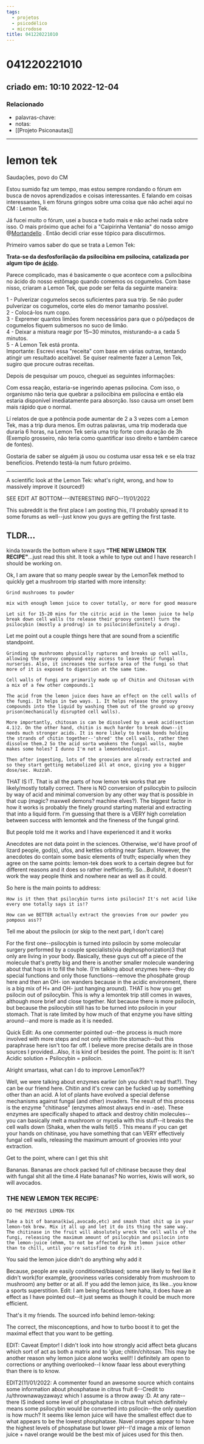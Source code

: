 ```yaml
---
tags:
  - projetos
  - psicodélico
  - microdose
title: 041220221010
---
```

# 041220221010
## criado em: 10:10 2022-12-04

### Relacionado
- palavras-chave: 
- notas: 
- [[Projeto Psiconautas]]
---
# lemon tek

Saudações, povo do CM  
  
Estou sumido faz um tempo, mas estou sempre rondando o fórum em busca de novos aprendizados e coisas interessantes. E falando em coisas interessantes, li em fóruns gringos sobre uma coisa que não achei aqui no CM : Lemon Tek.  
  
Já fucei muito o fórum, usei a busca e tudo mais e não achei nada sobre isso. O mais próximo que achei foi a "Caipirinha Ventania" do nosso amigo @[Mortandello](https://teonanacatl.org/members/39/) . Então decidi criar esse tópico para discutirmos.  
  
Primeiro vamos saber do que se trata a Lemon Tek:  
  
**Trata-se da desfosforilação da psilocibina em psilocina, catalizada por algum tipo de [ácido](https://teonanacatl.org/biblioteca/%C3%81cido.26/ "Ácido").**  
  
Parece complicado, mas é basicamente o que acontece com a psilocibina no ácido do nosso estômago quando comemos os cogumelos. Com base nisso, criaram a Lemon Tek, que pode ser feita da seguinte maneira:  
  
1 - Pulverizar cogumelos secos suficientes para sua trip. Se não puder pulverizar os cogumelos, corte eles do menor tamanho possível.  
2 - Colocá-los num copo.  
3 - Expremer quantos limões forem necessários para que o pó/pedaços de cogumelos fiquem submersos no suco de limão.  
4 - Deixar a mistura reagir por 15~30 minutos, misturando-a a cada 5 minutos.  
5 - A Lemon Tek está pronta.  
Importante: Escrevi essa "receita" com base em várias outras, tentando atingir um resultado aceitável. Se quiser realmente fazer a Lemon Tek, sugiro que procure outras receitas.  
  
  
Depois de pesquisar um pouco, cheguei as seguintes informações:  
  
Com essa reação, estaria-se ingerindo apenas psilocina. Com isso, o organismo não teria que quebrar a psilocibina em psilocina e então ela estaria disponível imediatamente para absorção. Isso causa um onset bem mais rápido que o normal.  
  
Lí relatos de que a potência pode aumentar de 2 a 3 vezes com a Lemon Tek, mas a trip dura menos. Em outras palavras, uma trip moderada que duraria 6 horas, na Lemon Tek seria uma trip forte com duração de 3h (Exemplo grosseiro, não teria como quantificar isso direito e também carece de fontes).  
  
Gostaria de saber se alguém já usou ou costuma usar essa tek e se ela traz benefícios. Pretendo testá-la num futuro próximo.

---
A scientific look at the Lemon Tek: what's right, wrong, and how to massively improve it (sourced!)

SEE EDIT AT BOTTOM---INTERESTING INFO--11/01/2022

This subreddit is the first place I am posting this, I'll probably spread it to some forums as well--just know you guys are getting the first taste. 

## TLDR...
kinda towards the bottom where it says **"THE NEW LEMON TEK RECIPE"**...just read this shit. It took a while to type out and I have research I should be working on.

Ok, I am aware that so many people swear by the LemonTek method to quickly get a mushroom trip started with more intensity:

    Grind mushrooms to powder

    mix with enough lemon juice to cover totally, or more for good measure

    Let sit for 15-20 mins for the citric acid in the lemon juice to help break down cell walls (to release their groovy content) turn the psilocybin (mostly a prodrug) in to psilocin(definitely a drug).

Let me point out a couple things here that are sound from a scientific standpoint.

    Grinding up mushrooms physically ruptures and breaks up cell walls, allowing the groovy compound easy access to leave their fungal nurseries. Also, it increases the surface area of the fungi so that more of it is exposed to digestion at the same time.

    Cell walls of fungi are primarily made up of Chitin and Chitosan with a mix of a few other compounds.1

    The acid from the lemon juice does have an effect on the cell walls of the fungi. It helps in two ways. 1. It helps release the groovy compounds into the liquid by washing them out of the ground up groovy prison(mechanically disrupted cell walls).

    More importantly, chitosan is can be dissolved by a weak acid(section 4.1)2. On the other hand, chitin is much harder to break down--it needs much stronger acids. It is more likely to break bonds holding the strands of chitin together--'shred' the cell walls, rather then dissolve them.2 So the acid sorta weakens the fungal walls, maybe makes some holes? I dunno I'm not a lemonteknologist.

    Then after ingesting, lots of the groovies are already extracted and so they start getting metabolized all at once, giving you a bigger dose/sec. Huzzah.

THAT IS IT. That is all the parts of how lemon tek works that are likely/mostly totally correct. There is NO conversion of psilocybin to psilocin by way of acid and minimal conversion by any other way that is possible in that cup (magic? maxwell demons? machine elves?). The biggest factor in how it works is probably the finely ground starting material and extracting that into a liquid form. I'm guessing that there is a VERY high correlation between success with lemontek and the fineness of the fungal grind.

But people told me it works and I have experienced it and it works

Anecdotes are not data point in the sciences. Otherwise, we'd have proof of lizard people, god(s), ufos, and kettles orbiting near Saturn. However, the anecdotes do contain some basic elements of truth; especially when they agree on the same points: lemon-tek does work to a certain degree but for different reasons and it does so rather inefficiently. So...Bullshit, it doesn't work the way people think and nowhere near as well as it could.

So here is the main points to address:

    How is it then that psilocybin turns into psilocin? It's not acid like every one totally says it is!?

    How can we BETTER actually extract the groovies from our powder you pompous ass??

Tell me about the psilocin (or skip to the next part, I don't care)

For the first one--psilocybin is turned into psilocin by some molecular surgery performed by a couple specialists(via dephosphorization)3 that only are living in your body. Basically, these guys cut off a piece of the molecule that's pretty big and there is another smaller molecule wandering about that hops in to fill the hole. (I'm talking about enzymes here--they do special functions and only those functions--remove the phosphate group here and then an OH- ion wanders because in the acidic environment, there is a big mix of H+ and OH- just hanging around). THAT is how you get psilocin out of psilocybin. This is why a lemontek trip still comes in waves, although more brief and close together. Not because there is more psilocin, but because the psilocybin still has to be turned into psilocin in your stomach. That is rate limited by how much of that enzyme you have sitting around--and more is made as it is needed.

Quick Edit: As one commenter pointed out--the process is much more involved with more steps and not only within the stomach--but this paraphrase here isn't too far off. I believe more precise details are in those sources I provided...Also, it is kind of besides the point. The point is: It isn't Acidic solution + Psilocybin = psilocin.

Alright smartass, what can I do to improve LemonTek??

Well, we were talking about enzymes earlier (oh you didn't read that?). They can be our friend here. Chitin and it's crew can be fucked up by something other than an acid. A lot of plants have evolved a special defense mechanisms against fungal (and other) invaders. The result of this process is the enzyme "chitinase" (enzymes almost always end in -ase). These enzymes are specifically shaped to attack and destroy chitin molecules--you can basically melt a mushroom or mycelia with this stuff--it breaks the cell walls down (Shaka, when the walls fell)5 . This means if you can get your hands on chitinase, you have something that can VERY effectively fungal cell walls, releasing the maximum amount of groovies into your extraction.

Get to the point, where can I get this shit

Bananas. Bananas are chock packed full of chitinase because they deal with fungal shit all the time.4 Hate bananas? No worries, kiwis will work, so will avocados.

### THE NEW LEMON TEK RECIPE:

    DO THE PREVIOUS LEMON-TEK

    Take a bit of banana(kiwi,avocado,etc) and smash that shit up in your lemon-tek brew. Mix it all up and let it do its thing the same way. The chitinase in the fruit will absolutely wreck the cell walls of the fungi, releasing the maximum amount of psilocybin and psilocin into the lemon-juice (ehmm, to not be affected by the lemon juice other than to chill, until you're satisfied to drink it).

You said the lemon juice didn't do anything why add it

Because, people are easily conditioned/biased; some are likely to feel like it didn't work(for example, grooviness varies considerably from mushroom to mushroom) any better or at all. If you add the lemon juice, its like...you know a sports superstition. Edit: I am being facetious here haha, it does have an effect as I have pointed out--it just seems as though it could be much more efficient.

That's it my friends. The sourced info behind lemon-teking:

The correct, the misconceptions, and how to turbo boost it to get the maximal effect that you want to be getting.

EDIT: Caveat Emptor! I didn't look into how strongly acid affect beta glucans which sort of act as both a matrix and to 'glue; chitin/chitosan. This may be another reason why lemon juice alone works well!! I definitely am open to corrections or anything overlooked--I know faaar less about everything than there is to know.

EDIT2(11/01/2022: A commenter found an awesome source which contains some information about phosphatase in citrus fruit 6--Credit to /u/thrownawayzawayz which I assume is a throw away :D. At any rate--there IS indeed some level of phosphatase in citrus fruit which definitely means some psilocybin would be converted into psilocin--the only question is how much? It seems like lemon juice will have the smallest effect due to what appears to be the lowest phosphatase. Navel oranges appear to have the highest levels of phosphatase but lower pH--I'd image a mix of lemon juice + navel orange would be the best mix of juices used for this then.